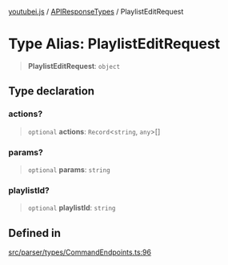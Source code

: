 [youtubei.js](../../../README.md) / [APIResponseTypes](../README.md) / PlaylistEditRequest

# Type Alias: PlaylistEditRequest

> **PlaylistEditRequest**: `object`

## Type declaration

### actions?

> `optional` **actions**: `Record`\<`string`, `any`\>[]

### params?

> `optional` **params**: `string`

### playlistId?

> `optional` **playlistId**: `string`

## Defined in

[src/parser/types/CommandEndpoints.ts:96](https://github.com/LuanRT/YouTube.js/blob/4729016fb98e7045ee4043857be7eef780c01e35/src/parser/types/CommandEndpoints.ts#L96)
